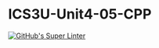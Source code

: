 # ICS3U-Unit4-05-CPP

[![GitHub's Super Linter](https://github.com/Aidan-Lalonde-Novales/ICS3U-Unit4-05-CPP/workflows/GitHub's%20Super%20Linter/badge.svg)](https://github.com/Aidan-Lalonde-Novales/ICS3U-Unit4-05-CPP/actions)

